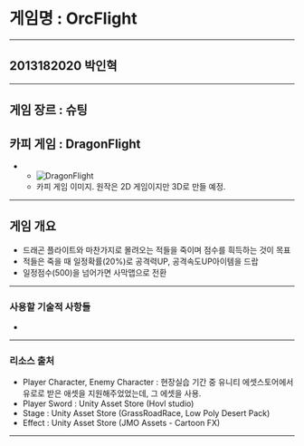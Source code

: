 # 게임명 : OrcFlight

---

## 2013182020 박인혁

---

## 게임 장르 : 슈팅

## 카피 게임 : DragonFlight

* 
	* ![DragonFlight](https://image.zdnet.co.kr/2012/11/29/pWcaM7A6t3NeVUWs1nmN.jpg)
	* 카피 게임 이미지. 원작은 2D 게임이지만 3D로 만들 예정.

---
## 게임 개요
* 드래곤 플라이트와 마찬가지로 몰려오는 적들을 죽이며 점수를 흭득하는 것이 목표
* 적들은 죽을 때 일정확률(20%)로 공격력UP, 공격속도UP아이템을 드랍
* 일정점수(500)을 넘어가면 사막맵으로 전환

---

### 사용할 기술적 사항들

* 

---

### 리소스 출처

* Player Character, Enemy Character : 현장실습 기간 중 유니티 에셋스토어에서 유로로 받은 애셋을 지원해주었었는데, 그 에셋을 사용.
* Player Sword : Unity Asset Store (Hovl studio)
* Stage : Unity Asset Store (GrassRoadRace, Low Poly Desert Pack)
* Effect : Unity Asset Store (JMO Assets - Cartoon FX)

---
